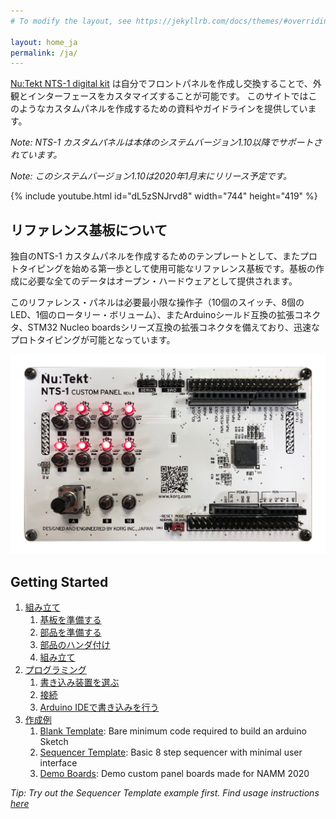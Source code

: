 ```yaml
---
# To modify the layout, see https://jekyllrb.com/docs/themes/#overriding-theme-defaults

layout: home_ja
permalink: /ja/
---
```


[Nu:Tekt NTS-1 digital kit](https://www.korg.com/nts_1) は自分でフロントパネルを作成し交換することで、外観とインターフェースをカスタマイズすることが可能です。
このサイトではこのようなカスタムパネルを作成するための資料やガイドラインを提供しています。

_Note: NTS-1 カスタムパネルは本体のシステムバージョン1.10以降でサポートされています。_

_Note: このシステムバージョン1.10は2020年1月末にリリース予定です。_

{% include youtube.html id="dL5zSNJrvd8" width="744" height="419" %}

## リファレンス基板について

独自のNTS-1 カスタムパネルを作成するためのテンプレートとして、またプロトタイピングを始める第一歩として使用可能なリファレンス基板です。基板の作成に必要な全てのデータはオープン・ハードウェアとして提供されます。

このリファレンス・パネルは必要最小限な操作子（10個のスイッチ、8個のLED、1個のロータリー・ボリューム）、またArduinoシールド互換の拡張コネクタ、STM32 Nucleo boardsシリーズ互換の拡張コネクタを備えており、迅速なプロトタイピングが可能となっています。

![Reference Custom Panel Board](assets/NTS-1_ref_cp_revb_front.jpg)

## Getting Started

 1. [組み立て](doc/assembly/)
    1. [基板を準備する](doc/assembly/#基板を準備する)
    2. [部品を準備する](doc/assembly/#部品を準備する)
    3. [部品のハンダ付け](doc/assembly/#部品のハンダ付け)
    4. [組み立て](doc/assembly/#組み立て)
 2. [プログラミング](doc/programming/)
    1. [書き込み装置を選ぶ](doc/programming/#書き込み装置を選ぶ)
    2. [接続](doc/programming/#接続)
    3. [Arduino IDEで書き込みを行う](doc/programming/#arduino-ideで書き込みを行う)
 3. [作成例](doc/examples/)
    1. [Blank Template](doc/examples/#blank-template): Bare minimum code required to build an arduino Sketch
    2. [Sequencer Template](doc/examples/#sequencer-template): Basic 8 step sequencer with minimal user interface
    3. [Demo Boards](doc/examples/#demo-boards): Demo custom panel boards made for NAMM 2020

_Tip: Try out the Sequencer Template example first. Find usage instructions [here](doc/examples/#sequencer-template)_
